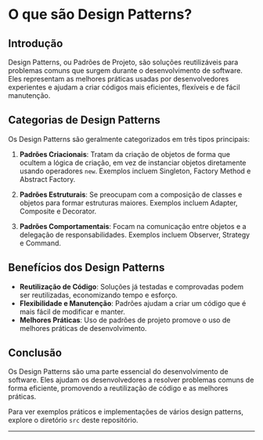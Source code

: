 # O que são Design Patterns?

## Introdução

Design Patterns, ou Padrões de Projeto, são soluções reutilizáveis para problemas comuns que surgem durante o desenvolvimento de software. Eles representam as melhores práticas usadas por desenvolvedores experientes e ajudam a criar códigos mais eficientes, flexíveis e de fácil manutenção.

## Categorias de Design Patterns

Os Design Patterns são geralmente categorizados em três tipos principais:

1. **Padrões Criacionais**: Tratam da criação de objetos de forma que ocultem a lógica de criação, em vez de instanciar objetos diretamente usando operadores `new`. Exemplos incluem Singleton, Factory Method e Abstract Factory.

2. **Padrões Estruturais**: Se preocupam com a composição de classes e objetos para formar estruturas maiores. Exemplos incluem Adapter, Composite e Decorator.

3. **Padrões Comportamentais**: Focam na comunicação entre objetos e a delegação de responsabilidades. Exemplos incluem Observer, Strategy e Command.

## Benefícios dos Design Patterns

- **Reutilização de Código**: Soluções já testadas e comprovadas podem ser reutilizadas, economizando tempo e esforço.
- **Flexibilidade e Manutenção**: Padrões ajudam a criar um código que é mais fácil de modificar e manter.
- **Melhores Práticas**: Uso de padrões de projeto promove o uso de melhores práticas de desenvolvimento.

## Conclusão

Os Design Patterns são uma parte essencial do desenvolvimento de software. Eles ajudam os desenvolvedores a resolver problemas comuns de forma eficiente, promovendo a reutilização de código e as melhores práticas.

Para ver exemplos práticos e implementações de vários design patterns, explore o diretório `src` deste repositório.

---